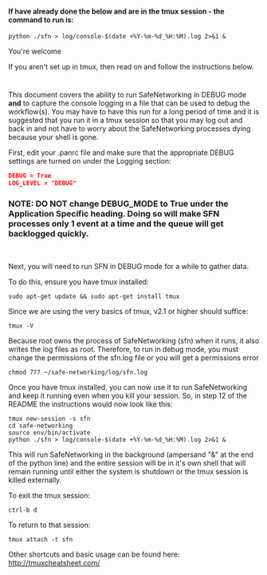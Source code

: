 #### If have already done the below and are in the tmux session - the command to run is:
```
python ./sfn > log/console-$(date +%Y-%m-%d_%H:%M).log 2>&1 &
```
You're welcome

If you aren't set up in tmux, then read on and follow the instructions below.
#   
This document covers the ability to run SafeNetworking in DEBUG mode **and** to capture the console logging in a file that can be used to debug the workflow(s).  You may have to have this run for a long period of time and it is suggested that you run it in a tmux session so that you may log out and back in and not have to worry about the SafeNetworking processes dying because your shell is gone.  

First, edit your .panrc file and make sure that the appropriate DEBUG settings are turned on under the Logging section:
```json
DEBUG = True
LOG_LEVEL = "DEBUG"
```
### NOTE: DO __NOT__ change DEBUG_MODE to True under the Application Specific heading.  Doing so will make SFN processes only 1 event at a time and the queue will get backlogged quickly.
<br/>

Next, you will need to run SFN in DEBUG mode for a while to gather data. 

To do this, ensure you have tmux installed:
```
sudo apt-get update && sudo apt-get install tmux
```
Since we are using the very basics of tmux, v2.1 or higher should suffice:
```
tmux -V
```
Because root owns the process of SafeNetworking (sfn) when it runs, it also writes the log files as root.  Therefore, to run in debug mode, you must change the permissions of the sfn.log file or you will get a permissions error
```
chmod 777 ~/safe-networking/log/sfn.log
```

Once you have tmux installed, you can now use it to run SafeNetworking and keep it running even when you kill your session.  So, in step 12 of the README the instructions would now look like this:
```
tmux new-session -s sfn
cd safe-networking
source env/bin/activate
python ./sfn > log/console-$(date +%Y-%m-%d_%H:%M).log 2>&1 &
```
This will run SafeNetworking in the background (ampersand "&" at the end of the python line) and the entire session will be in it's own shell that will remain running until either the system is shutdown or the tmux session is killed externally.

To exit the tmux session:
```
ctrl-b d
```
To return to that session:
```
tmux attach -t sfn
```

Other shortcuts and basic usage can be found here:  http://tmuxcheatsheet.com/



